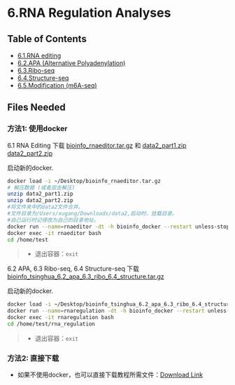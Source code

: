 # 6.RNA Regulation Analyses

## Table of Contents

* [6.1.RNA editing](rna_editing.md)
* [6.2.APA \(Alternative Polyadenylation\)](apa.md)
* [6.3.Ribo-seq](ribo_seq.md)
* [6.4.Structure-seq](structure_seq.md)
* [6.5.Modification \(m6A-seq\)](6.5.modification-m6a-seq.md)

## Files Needed

### 方法1: 使用docker

6.1 RNA Editing
下载 [bioinfo_rnaeditor.tar.gz](https://lulab2.gitbook.io/teaching/appendix/appendix-iv.-teaching#teaching-docker) 和 [data2_part1.zip data2_part2.zip](https://lulab2.gitbook.io/teaching/appendix/appendix-iv.-teaching#teaching-docker)

启动新的docker.

```bash
docker load -i ~/Desktop/bioinfo_rnaeditor.tar.gz
# 解压数据 (或者双击解压)
unzip data2_part1.zip
unzip data2_part2.zip
#将文件夹中的data2文件合并。
#文件目录为/Users/xugang/Downloads/data2,启动时，挂载目录。
#自己运行时记得改为自己的目录地址。
docker run --name=rnaeditor -dt -h bioinfo_docker --restart unless-stopped -v /Users/xugang/Downloads/data2:/data2 gangxu/rnaeditor:1.4
docker exec -it rnaeditor bash
cd /home/test
```
> *  退出容器：`exit`

6.2 APA, 6.3 Ribo-seq, 6.4 Structure-seq
下载 [bioinfo_tsinghua_6.2_apa_6.3_ribo_6.4_structure.tar.gz](https://lulab2.gitbook.io/teaching/appendix/appendix-iv.-teaching#teaching-docker)

启动新的docker.

```bash
docker load -i ~/Desktop/bioinfo_tsinghua_6.2_apa_6.3_ribo_6.4_structure.tar.gz
docker run --name=rnaregulation -dt -h bioinfo_docker --restart unless-stopped -v ~/Desktop/bioinfo_tsinghua_share:/home/test/share gangxu/bioinfo_tsinghua_6.2_apa_6.3_ribo_6.4_structure:latest
docker exec -it rnaregulation bash
cd /home/test/rna_regulation
```
> *  退出容器：`exit`

### 方法2: 直接下载

* 如果不使用docker，也可以直接下载教程所需文件：[Download Link](https://github.com/lulab/teaching_book/tree/master/files/PART_III/)

